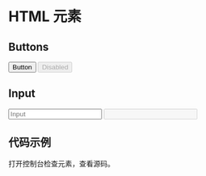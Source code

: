# HTML 元素

## Buttons

<div class="flex-row-center-gap">
  <button class="vgo-button">Button</button>
  <button class="vgo-button" disabled>Disabled</button>
</div>

## Input

<div class="flex-row-center-gap">
  <input type="text" class="vgo-input" placeholder="Input">
  <input type="text" class="vgo-input" disabled>
</div>

## 代码示例

打开控制台检查元素，查看源码。